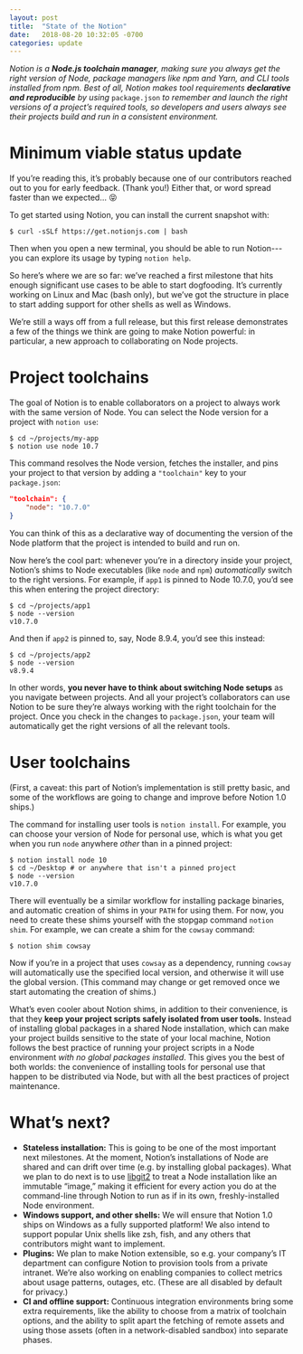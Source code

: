 ```yaml
---
layout: post
title:  "State of the Notion"
date:   2018-08-20 10:32:05 -0700
categories: update
---
```

_Notion is a **Node.js toolchain manager**, making sure you always get the right version of Node, package managers like npm and Yarn, and CLI tools installed from npm. Best of all, Notion makes tool requirements **declarative and reproducible** by using_ `package.json` _to remember and launch the right versions of a project’s required tools, so developers and users always see their projects build and run in a consistent environment._

# Minimum viable status update

If you’re reading this, it’s probably because one of our contributors reached out to you for early feedback. (Thank you!) Either that, or word spread faster than we expected… 😝

<!--more-->

To get started using Notion, you can install the current snapshot with:

```shell
$ curl -sSLf https://get.notionjs.com | bash
```

Then when you open a new terminal, you should be able to run Notion---you can explore its usage by typing `notion help`.

So here’s where we are so far: we’ve reached a first milestone that hits enough significant use cases to be able to start dogfooding. It’s currently working on Linux and Mac (bash only), but we’ve got the structure in place to start adding support for other shells as well as Windows.

We’re still a ways off from a full release, but this first release demonstrates a few of the things we think are going to make Notion powerful: in particular, a new approach to collaborating on Node projects.

# Project toolchains

The goal of Notion is to enable collaborators on a project to always work with the same version of Node. You can select the Node version for a project with `notion use`:

```shell
$ cd ~/projects/my-app
$ notion use node 10.7
```

This command resolves the Node version, fetches the installer, and pins your project to that version by adding a `"toolchain"` key to your `package.json`:

```json
"toolchain": {
    "node": "10.7.0"
}
```

You can think of this as a declarative way of documenting the version of the Node platform that the project is intended to build and run on.

Now here’s the cool part: whenever you’re in a directory inside your project, Notion’s shims to Node executables (like `node` and `npm`) *automatically* switch to the right versions. For example, if `app1` is pinned to Node 10.7.0, you’d see this when entering the project directory:

```shell
$ cd ~/projects/app1
$ node --version
v10.7.0
```

And then if `app2` is pinned to, say, Node 8.9.4, you’d see this instead:

```shell
$ cd ~/projects/app2
$ node --version
v8.9.4
```

In other words, **you never have to think about switching Node setups** as you navigate between projects. And all your project’s collaborators can use Notion to be sure they’re always working with the right toolchain for the project. Once you check in the changes to `package.json`, your team will automatically get the right versions of all the relevant tools.

# User toolchains

(First, a caveat: this part of Notion’s implementation is still pretty basic, and some of the workflows are going to change and improve before Notion 1.0 ships.)

The command for installing user tools is `notion install`. For example, you can choose your version of Node for personal use, which is what you get when you run `node` anywhere *other* than in a pinned project:

```shell
$ notion install node 10
$ cd ~/Desktop # or anywhere that isn't a pinned project
$ node --version
v10.7.0
```

There will eventually be a similar workflow for installing package binaries, and automatic creation of shims in your `PATH` for using them. For now, you need to create these shims yourself with the stopgap command `notion shim`. For example, we can create a shim for the `cowsay` command:

```shell
$ notion shim cowsay
```

Now if you’re in a project that uses `cowsay` as a dependency, running `cowsay` will automatically use the specified local version, and otherwise it will use the global version. (This command may change or get removed once we start automating the creation of shims.)

What’s even cooler about Notion shims, in addition to their convenience, is that they **keep your project scripts safely isolated from user tools.** Instead of installing global packages in a shared Node installation, which can make your project builds sensitive to the state of your local machine, Notion follows the best practice of running your project scripts in a Node environment *with no global packages installed*. This gives you the best of both worlds: the convenience of installing tools for personal use that happen to be distributed via Node, but with all the best practices of project maintenance.

# What’s next?
- **Stateless installation:** This is going to be one of the most important next milestones. At the moment, Notion’s installations of Node are shared and can drift over time (e.g. by installing global packages). What we plan to do next is to use [libgit2](https://crates.io/crates/git2) to treat a Node installation like an immutable “image,” making it efficient for every action you do at the command-line through Notion to run as if in its own, freshly-installed Node environment.
- **Windows support, and other shells:** We will ensure that Notion 1.0 ships on Windows as a fully supported platform! We also intend to support popular Unix shells like zsh, fish, and any others that contributors might want to implement.
- **Plugins:** We plan to make Notion extensible, so e.g. your company’s IT department can configure Notion to provision tools from a private intranet. We’re also working on enabling companies to collect metrics about usage patterns, outages, etc. (These are all disabled by default for privacy.)
- **CI and offline support:** Continuous integration environments bring some extra requirements, like the ability to choose from a matrix of toolchain options, and the ability to split apart the fetching of remote assets and using those assets (often in a network-disabled sandbox) into separate phases.
